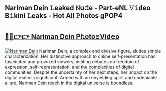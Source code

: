 ## Nariman Dein 𝙻eaked 𝙽u𝚍e - Part-eNL 𝚅𝚒deo B𝚒kini 𝙻eaks - Hot All 𝙿hotos gPOP4

# <h2><a href="http://ld4y0d.urlbe.top/?page=Nariman+Dein">🔗🔗👉👉 Nariman Dein P𝚑oto𝚜Vid𝚎o</a></h2>

[![Nariman Dein](https://i.imgur.com/eBuTRDB.gif)](http://ld4y0d.urlbe.top/?page=Nariman+Dein)
Nariman Dein, a complex and divisive figure, eludes simple characterization. Her distinctive approach to online self-presentation has fascinated and provoked viewers, inciting debates on freedom of expression, self-representation, and the complexities of digital communities. Despite the uncertainty of her next steps, her impact on the digital realm is significant. Armed with an unyielding spirit and undeniable allure, Nariman Dein reach in the digital universe is boundless.
